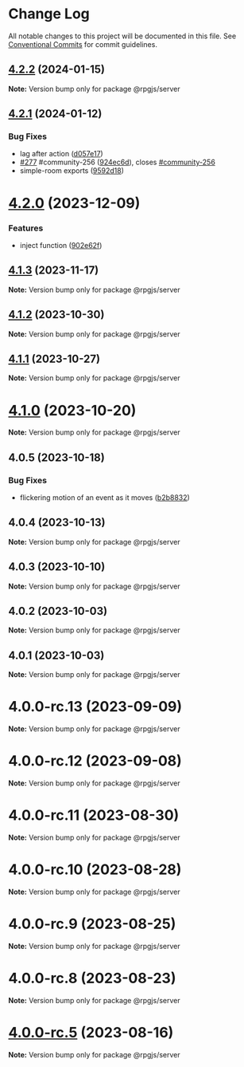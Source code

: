# Change Log

All notable changes to this project will be documented in this file.
See [Conventional Commits](https://conventionalcommits.org) for commit guidelines.

## [4.2.2](https://github.com/RSamaium/RPG-JS/compare/v4.2.1...v4.2.2) (2024-01-15)

**Note:** Version bump only for package @rpgjs/server





## [4.2.1](https://github.com/RSamaium/RPG-JS/compare/v4.2.0...v4.2.1) (2024-01-12)


### Bug Fixes

*  lag after action ([d057e17](https://github.com/RSamaium/RPG-JS/commit/d057e1736475e03a0553882a53b96a4d77e65acf))
* [#277](https://github.com/RSamaium/RPG-JS/issues/277) #community-256 ([924ec6d](https://github.com/RSamaium/RPG-JS/commit/924ec6d6636b51eeb46cb1509c7244f69a8adb49)), closes [#community-256](https://github.com/RSamaium/RPG-JS/issues/community-256)
* simple-room exports ([9592d18](https://github.com/RSamaium/RPG-JS/commit/9592d186cdb7d66dba4fe7b49d31b2fc97686677))





# [4.2.0](https://github.com/RSamaium/RPG-JS/compare/v4.1.3...v4.2.0) (2023-12-09)


### Features

* inject function ([902e62f](https://github.com/RSamaium/RPG-JS/commit/902e62ff4fdd9b5bd26ee7d5be9ccae2b051f248))





## [4.1.3](https://github.com/RSamaium/RPG-JS/compare/v4.1.2...v4.1.3) (2023-11-17)

**Note:** Version bump only for package @rpgjs/server





## [4.1.2](https://github.com/RSamaium/RPG-JS/compare/v4.1.1...v4.1.2) (2023-10-30)

**Note:** Version bump only for package @rpgjs/server





## [4.1.1](https://github.com/RSamaium/RPG-JS/compare/v4.1.0...v4.1.1) (2023-10-27)

**Note:** Version bump only for package @rpgjs/server





# [4.1.0](https://github.com/RSamaium/RPG-JS/compare/v4.0.5...v4.1.0) (2023-10-20)

**Note:** Version bump only for package @rpgjs/server





## 4.0.5 (2023-10-18)


### Bug Fixes

* flickering motion of an event as it moves ([b2b8832](https://github.com/RSamaium/RPG-JS/commit/b2b8832a1582933afb64c698f40d1b0e72021780))





## 4.0.4 (2023-10-13)

**Note:** Version bump only for package @rpgjs/server





## 4.0.3 (2023-10-10)

**Note:** Version bump only for package @rpgjs/server





## 4.0.2 (2023-10-03)

**Note:** Version bump only for package @rpgjs/server





## 4.0.1 (2023-10-03)

**Note:** Version bump only for package @rpgjs/server





# 4.0.0-rc.13 (2023-09-09)

**Note:** Version bump only for package @rpgjs/server





# 4.0.0-rc.12 (2023-09-08)

**Note:** Version bump only for package @rpgjs/server





# 4.0.0-rc.11 (2023-08-30)

**Note:** Version bump only for package @rpgjs/server





# 4.0.0-rc.10 (2023-08-28)

**Note:** Version bump only for package @rpgjs/server





# 4.0.0-rc.9 (2023-08-25)

**Note:** Version bump only for package @rpgjs/server





# 4.0.0-rc.8 (2023-08-23)

**Note:** Version bump only for package @rpgjs/server





# [4.0.0-rc.5](https://github.com/RSamaium/RPG-JS/compare/v4.0.0-rc.4...v4.0.0-rc.5) (2023-08-16)

**Note:** Version bump only for package @rpgjs/server

